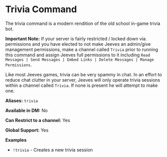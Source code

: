 # Trivia Command

The trivia command is a modern rendition of the old school in-game trivia bot.

**Important Note:** If your server is fairly restricted / locked down via. permissions and you have elected to not make Jeeves an admin/give management permissions, make a channel called `Trivia` prior to running this command and assign Jeeves full permissions to it including `Read Messages | Send Messages | Embed Links | Delete Messages | Manage Permissions`.

Like most Jeeves games, trivia can be very spammy in chat. In an effort to reduce chat clutter in your server, Jeeves will only operate trivia sessions within a channel called `Trivia`. If none is present he will attempt to make one.


**Aliases:** `trivia`

**Available in DM:** No

**Can Restrict to a channel:** Yes

**Global Support:** Yes

**Examples**

* `!trivia` - Creates a new trivia session